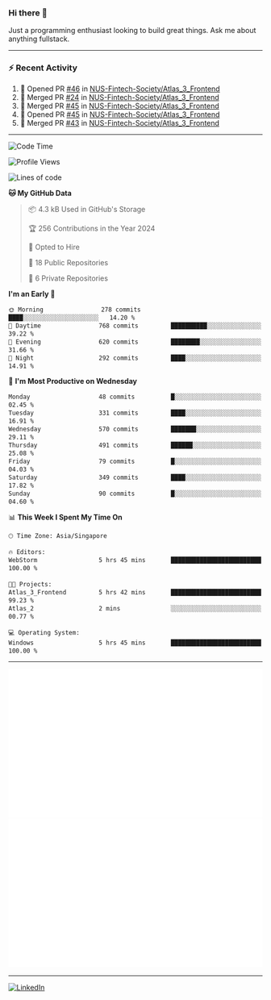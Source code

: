 ### Hi there 👋

<!--
**gnimnix/gnimnix** is a ✨ _special_ ✨ repository because its `README.md` (this file) appears on your GitHub profile.

Here are some ideas to get you started:

- 🔭 I’m currently working on ...
- 🌱 I’m currently learning ...
- 👯 I’m looking to collaborate on ...
- 🤔 I’m looking for help with ...
- 💬 Ask me about ...
- 📫 How to reach me: ...
- 😄 Pronouns: ...
- ⚡ Fun fact: ...
-->

Just a programming enthusiast looking to build great things. Ask me about anything fullstack.

---


### :zap: Recent Activity

<!--START_SECTION:activity-->
1. 💪 Opened PR [#46](https://github.com/NUS-Fintech-Society/Atlas_3_Frontend/pull/46) in [NUS-Fintech-Society/Atlas_3_Frontend](https://github.com/NUS-Fintech-Society/Atlas_3_Frontend)
2. 🎉 Merged PR [#24](https://github.com/NUS-Fintech-Society/Atlas_3_Frontend/pull/24) in [NUS-Fintech-Society/Atlas_3_Frontend](https://github.com/NUS-Fintech-Society/Atlas_3_Frontend)
3. 🎉 Merged PR [#45](https://github.com/NUS-Fintech-Society/Atlas_3_Frontend/pull/45) in [NUS-Fintech-Society/Atlas_3_Frontend](https://github.com/NUS-Fintech-Society/Atlas_3_Frontend)
4. 💪 Opened PR [#45](https://github.com/NUS-Fintech-Society/Atlas_3_Frontend/pull/45) in [NUS-Fintech-Society/Atlas_3_Frontend](https://github.com/NUS-Fintech-Society/Atlas_3_Frontend)
5. 🎉 Merged PR [#43](https://github.com/NUS-Fintech-Society/Atlas_3_Frontend/pull/43) in [NUS-Fintech-Society/Atlas_3_Frontend](https://github.com/NUS-Fintech-Society/Atlas_3_Frontend)
<!--END_SECTION:activity-->

---

<!--START_SECTION:waka-->
![Code Time](http://img.shields.io/badge/Code%20Time-68%20hrs%2022%20mins-blue)

![Profile Views](http://img.shields.io/badge/Profile%20Views-5-blue)

![Lines of code](https://img.shields.io/badge/From%20Hello%20World%20I%27ve%20Written-431.8%20thousand%20lines%20of%20code-blue)

**🐱 My GitHub Data** 

> 📦 4.3 kB Used in GitHub's Storage 
 > 
> 🏆 256 Contributions in the Year 2024
 > 
> 💼 Opted to Hire
 > 
> 📜 18 Public Repositories 
 > 
> 🔑 6 Private Repositories 
 > 
**I'm an Early 🐤** 

```text
🌞 Morning                278 commits         ████░░░░░░░░░░░░░░░░░░░░░   14.20 % 
🌆 Daytime                768 commits         ██████████░░░░░░░░░░░░░░░   39.22 % 
🌃 Evening                620 commits         ████████░░░░░░░░░░░░░░░░░   31.66 % 
🌙 Night                  292 commits         ████░░░░░░░░░░░░░░░░░░░░░   14.91 % 
```
📅 **I'm Most Productive on Wednesday** 

```text
Monday                   48 commits          █░░░░░░░░░░░░░░░░░░░░░░░░   02.45 % 
Tuesday                  331 commits         ████░░░░░░░░░░░░░░░░░░░░░   16.91 % 
Wednesday                570 commits         ███████░░░░░░░░░░░░░░░░░░   29.11 % 
Thursday                 491 commits         ██████░░░░░░░░░░░░░░░░░░░   25.08 % 
Friday                   79 commits          █░░░░░░░░░░░░░░░░░░░░░░░░   04.03 % 
Saturday                 349 commits         ████░░░░░░░░░░░░░░░░░░░░░   17.82 % 
Sunday                   90 commits          █░░░░░░░░░░░░░░░░░░░░░░░░   04.60 % 
```


📊 **This Week I Spent My Time On** 

```text
🕑︎ Time Zone: Asia/Singapore

🔥 Editors: 
WebStorm                 5 hrs 45 mins       █████████████████████████   100.00 % 

🐱‍💻 Projects: 
Atlas_3_Frontend         5 hrs 42 mins       █████████████████████████   99.23 % 
Atlas_2                  2 mins              ░░░░░░░░░░░░░░░░░░░░░░░░░   00.77 % 

💻 Operating System: 
Windows                  5 hrs 45 mins       █████████████████████████   100.00 % 
```


<!--END_SECTION:waka-->

---

<img src="https://github.com/gnimnix/github-stats-transparent/blob/output/generated/overview.svg" /><img src="https://github.com/gnimnix/github-stats-transparent/blob/output/generated/languages.svg" />


---

<a href="https://www.linkedin.com/in/xmluu/" target="_blank"><img src="https://img.shields.io/badge/LinkedIn-%230077B5.svg?&style=flat-square&logo=linkedin&logoColor=white" alt="LinkedIn"></a>
